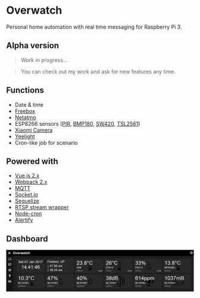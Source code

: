 # Overwatch

Personal home automation with real time messaging for Raspberry Pi 3.

## Alpha version

> Work in progress...

> You can check out my work and ask for new features any time.

## Functions

- Date & time
- [Freebox](https://dev.freebox.fr/sdk/)
- [Netatmo](https://github.com/karbassi/netatmo)
- ESP8266 sensors ([PIR](https://github.com/Wifsimster/pir-mqtt), [BMP180](https://github.com/Wifsimster/bmp180-mqtt), [SW420](https://github.com/Wifsimster/sw420-mqtt), [TSL2561](https://github.com/Wifsimster/tsl2561-mqtt))
- [Xiaomi Camera](http://www.gearbest.com/ip-cameras/pp_615275.html)
- [Yeelight](https://github.com/pmdroid/yeelight-wifi)
- Cron-like job for scenario

## Powered with

- [Vue.js 2.x](https://vuejs.org/)
- [Webpack 2.x](https://webpack.js.org/)
- [MQTT](https://github.com/mqttjs/MQTT.js)
- [Socket.io](http://socket.io/)
- [Sequelize](http://docs.sequelizejs.com/en/v3/)
- [RTSP stream wrapper](https://github.com/Wifsimster/node-rtsp-stream-es6)
- [Node-cron](https://github.com/merencia/node-cron)
- [Alertify](https://github.com/MohammadYounes/AlertifyJS)

## Dashboard

![scheme](https://github.com/Wifsimster/overwatch/blob/master/cover.png)

